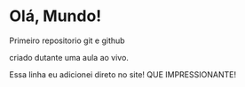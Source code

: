 # Olá, Mundo!
 Primeiro repositorio git e github

 criado dutante uma aula ao vivo.

 Essa linha eu adicionei direto no site! QUE IMPRESSIONANTE!
